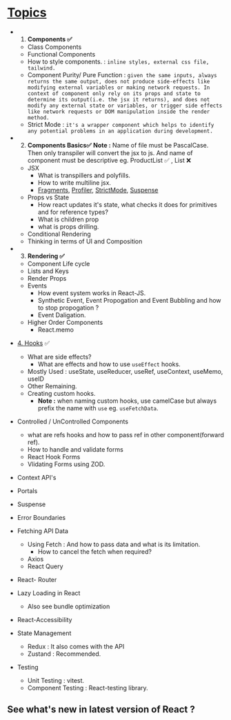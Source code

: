 # [Topics](https://roadmap.sh/react)

- 1. **Components ✅**

  - Class Components
  - Functional Components
  - How to style components. : `inline styles, external css file, tailwind.`
  - Component Purity/ Pure Function : `given the same inputs, always returns the same output, does not produce side-effects like modifying external variables or making network requests. In context of component only rely on its props and state to determine its output(i.e. the jsx it returns), and does not modify any external state or variables, or trigger side effects like network requests or DOM manipulation inside the render method.`
  - Strict Mode : `it's a wrapper component which helps to identify any potential problems in an application during development.`
- 2. **Components Basics✅**
     **Note :** Name of file must be PascalCase. Then only transpiler will convert the jsx to js. And name of  component must be descriptive eg. ProductList ✅ , List ❌

  - JSX
    - What is transpillers and polyfills.
    - How to write multiline jsx.
    - [Fragments](https://react.dev/reference/react/Fragment), [Profiler](https://react.dev/reference/react/Profiler), [StrictMode](https://react.dev/reference/react/StrictMode), [Suspense](https://react.dev/reference/react/Suspense)
  - Props vs State
    - How react updates it's state, what checks it does for primitives and for reference types?
    - What is children prop
    - what is props drilling.
  - Conditional Rendering
  - Thinking in terms of UI and Composition
- 3. **Rendering ✅**

  - Component Life cycle
  - Lists and Keys
  - Render Props
  - Events
    - How event system works in React-JS.
    - Synthetic Event, Event Propogation and Event Bubbling and how to stop propogation ?
    - Event Daligation.
  - Higher Order Components
    - React.memo
- [4. Hooks](https://react.dev/reference/react/hooks) ✅

  - What are side effects?
    - What are effects and how to use `useEffect` hooks.
  - Mostly Used : useState, useReducer, useRef, useContext, useMemo, useID
  - Other Remaining.
  - Creating custom hooks.
    - **Note :** when naming custom hooks, use camelCase but always prefix the name with `use` eg. `useFetchData`.
- Controlled / UnControlled Components

  - what are refs hooks and how to pass ref in other component(forward ref).
  - How to handle and validate forms
  - React Hook Forms
  - Vlidating Forms using ZOD.
- Context API's
- Portals
- Suspense
- Error Boundaries
- Fetching API Data

  - Using Fetch : And how to pass data and what is its limitation.
    - How to cancel the fetch when required?
  - Axios
  - React Query
- React- Router
- Lazy Loading in React

  - Also see bundle optimization
- React-Accessibility
- State Management

  - Redux : It also comes with the API
  - Zustand : Recommended.
- Testing

  - Unit Testing : vitest.
  - Component Testing : React-testing library.

## See what's new in latest version of React ?
